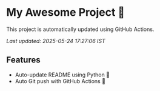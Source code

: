 # My Awesome Project 🚀

This project is automatically updated using GitHub Actions.

_Last updated: 2025-05-24 17:27:06 IST_

## Features
- Auto-update README using Python 🐍
- Auto Git push with GitHub Actions 🤖
